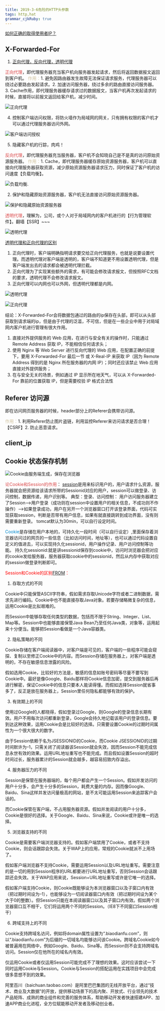 ```yaml
---
title: 2019-3-6危险的HTTP头参数
tags: http,hat
grammar_cjkRuby: true
---
```


[如何正确的取得使用者IP？](https://devco.re/blog/2014/06/19/client-ip-detection/)

## X-Forwarded-For
 1. [正向代理，反向代理，透明代理](https://blog.51cto.com/z00w00/1031287)
 
 <font color="#db494a">正向代理</font>，即代理服务器充当客户机向服务器发起请求，然后将返回数据报文返回到客户机。
 <font color='#d0c29f'>作用：</font>1. 避免因路由器发生故障无法保证请求服务，代理服务器可以绕过必要路由发起请求。2. 加速访问服务器，绕过多余的路由直接访问服务器。3. Cache作用，即代理服务器缓存请求过的数据报文，当客户机再次发起请求的时候，直接将以前报文返回给客户机，减少时间。 
 
 ![正向代理](https://www.github.com/Merlynr/Markdown/raw/noteImg/小书匠/1551886318563.png)
 
 4. 控制客户端访问权限，将防火墙作为局域网的网关，只有拥有权限的客户机才可以通过代理服务器访问外网。
 
 ![客户端访问授权](https://www.github.com/Merlynr/Markdown/raw/noteImg/小书匠/1551886960720.png)
 
 5. 隐藏客户机的行踪，肉鸡！

<font color="#db494a">反向代理</font>，即代理服务器充当服务器，客户机不会知晓自己是不是真的访问原始资源服务器。
<font color='#d0c29f'>作用：</font>1. Cache，即代理服务器缓存原始资源服务器，客户机可以直接向代理服务器获取资源，减少原始资源服务器请求压力，同时保证了客户机的访问速度【负载均衡】。

![负载均衡](https://www.github.com/Merlynr/Markdown/raw/noteImg/小书匠/1551887450038.png). 

2. 保护和隐藏原始资源服务器，客户机无法直接访问原始资源服务器。

![ 保护和隐藏原始资源服务器](https://www.github.com/Merlynr/Markdown/raw/noteImg/小书匠/1551887505079.png)

<font color="#db494a">透明代理</font>，理解为，公司，或个人对于局域网内的客户机进行的【行为管理软件】。翻墙【SSR】~~~

![透明代理](https://www.github.com/Merlynr/Markdown/raw/noteImg/小书匠/1551887673660.png)

<font color="#00ffff">[透明代理和正向代理的区别](http://www.cnblogs.com/f-ck-need-u/p/9739870.html)</font>
1. 正向代理时，客户端明确指明请求要交给正向代理服务，也就是说要设置代理。而透明代理对客户端是透明的，客户端不知道更不用设置透明代理，但是客户端发出去的请求都会被透明代理拦截。
2. 正向代理为了实现某些额外的需求，有可能会修改请求报文，但按照RFC文档的要求，透明代理不会修改请求报文。
3. 正向代理可以内网也可以外网，但透明代理都是内网。

![透明代理](https://www.github.com/Merlynr/Markdown/raw/noteImg/小书匠/1551888241784.png)

![正向代理](https://www.github.com/Merlynr/Markdown/raw/noteImg/小书匠/1551888259081.png)

结论：X-Forwarded-For会将数据包通过的路由的ip保存在头部，即可以从头部获取到请求端的ip，但是由于代理的泛滥，不可信，但是在一些企业中用于对局域网内客户机进行管理有很大作用。
1. 直接对外提供服务的 Web 应用，在进行与安全有关的操作时，只能通过 Remote Address 获取 IP，不能相信任何请求头；
2. 使用 Nginx 等 Web Server 进行反向代理的 Web 应用，在配置正确的前提下，要用 X-Forwarded-For 最后一节 或 X-Real-IP 来获取 IP（因为 Remote Address 得到的是 Nginx 所在服务器的内网 IP）；同时还应该禁止 Web 应用直接对外提供服务；
3. 在与安全无关的场景，例如通过 IP 显示所在地天气，可以从 X-Forwarded-For 靠前的位置获取 IP，但是需要校验 IP 格式合法性


## Referer 访问源
即在访问网页服务器的时候，header部分上的Referer会携带访问源。

 <font color='#d0c29f'>作用：</font>1. 利用Referer防止图片盗链，利用监控Referer来访问请求是否合理！【CSRF】2. 防止恶意请求。
 
 ## client_ip
 
 ## Cookie 状态保存机制

![Cookie由服务端生成，保存在浏览器](https://markdown.xiaoshujiang.com/img/spinner.gif "[[[1551975631825]]]" )

 <font color="#db494a"> 论Cookie和Session的作用</font>：
 [session](https://www.jianshu.com/p/219489d1b3a8)是用来标识用户的，用户请求什么资源，服务器就会把资源给该请求所带的Sessionid对应的用户，session可以做登录、访问控制，数据传递，用户识别等。
典型：登录、访问控制：
用户访问服务器建立了Session-->用户登录（成功则在session中设置用户的相关信息，不成功则不作操作）-->如果登录成功，用户在另开一个浏览器窗口打开该登录界面，代码可实现获取session，判断是否带有用户信息，如果有就直接跳转到成功界面，没有则需要重新登录。
tomcat默认为30min，可以自行设定时间。

<font color="#0088cc">Cookie</font>是存储在用户本地的，可持久化一段时间（可以自行设定）,里面保存着浏览器访问过的网页的一些信息（比如访问时间，地址等），也可以通过代码设置自定义的值进去，可以实现持久化sessionid，用户操作记录、用户访问控制等功能。
持久化sessionid:就是讲sessionid保存到cookie中，访问时浏览器会把对应的cookie发给服务器，服务器获取cookie中的sessionid，然后从内存中获取对应的session做登录判断即可。

<font color="red">Session和Cookie的区别[FROM](https://juejin.im/entry/5766c29d6be3ff006a31b84e)：</font>
1. 存取方式的不同

Cookie中只能保管ASCII字符串，假如需求存取Unicode字符或者二进制数据，需求先进行编码。Cookie中也不能直接存取Java对象。若要存储略微复杂的信息，运用Cookie是比拟艰难的。

而Session中能够存取任何类型的数据，包括而不限于String、Integer、List、Map等。Session中也能够直接保管Java Bean乃至任何Java类，对象等，运用起来十分便当。能够把Session看做是一个Java容器类。

2. 隐私策略的不同

Cookie存储在客户端阅读器中，对客户端是可见的，客户端的一些程序可能会窥探、复制以至修正Cookie中的内容。而Session存储在服务器上，对客户端是透明的，不存在敏感信息泄露的风险。


假如选用Cookie，比较好的方法是，敏感的信息如账号密码等尽量不要写到Cookie中。最好是像Google、Baidu那样将Cookie信息加密，提交到服务器后再进行解密，保证Cookie中的信息只要本人能读得懂。而假如选择Session就省事多了，反正是放在服务器上，Session里任何隐私都能够有效的保护。

3. 有效期上的不同

使用过Google的人都晓得，假如登录过Google，则Google的登录信息长期有效。用户不用每次访问都重新登录，Google会持久地记载该用户的登录信息。要到达这种效果，运用Cookie会是比较好的选择。只需要设置Cookie的过期时间属性为一个很大很大的数字。

由于Session依赖于名为JSESSIONID的Cookie，而Cookie JSESSIONID的过期时间默许为–1，只需关闭了阅读器该Session就会失效，因而Session不能完成信息永世有效的效果。运用URL地址重写也不能完成。而且假如设置Session的超时时间过长，服务器累计的Session就会越多，越容易招致内存溢出。

4. 服务器压力的不同

Session是保管在服务器端的，每个用户都会产生一个Session。假如并发访问的用户十分多，会产生十分多的Session，耗费大量的内存。因而像Google、Baidu、Sina这样并发访问量极高的网站，是不太可能运用Session来追踪客户会话的。

而Cookie保管在客户端，不占用服务器资源。假如并发阅读的用户十分多，Cookie是很好的选择。关于Google、Baidu、Sina来说，Cookie或许是唯一的选择。

5. 浏览器支持的不同

Cookie是需要客户端浏览器支持的。假如客户端禁用了Cookie，或者不支持Cookie，则会话跟踪会失效。关于WAP上的应用，常规的Cookie就派不上用场了。

假如客户端浏览器不支持Cookie，需要运用Session以及URL地址重写。需要注意的是一切的用到Session程序的URL都要进行URL地址重写，否则Session会话跟踪还会失效。关于WAP应用来说，Session+URL地址重写或许是它唯一的选择。

假如客户端支持Cookie，则Cookie既能够设为本浏览器窗口以及子窗口内有效（把过期时间设为–1），也能够设为一切阅读器窗口内有效（把过期时间设为某个大于0的整数）。但Session只能在本阅读器窗口以及其子窗口内有效。假如两个浏览器窗口互不相干，它们将运用两个不同的Session。（IE8下不同窗口Session相干）

6. 跨域支持上的不同

Cookie支持跨域名访问，例如将domain属性设置为“.biaodianfu.com”，则以“.biaodianfu.com”为后缀的一切域名均能够访问该Cookie。跨域名Cookie如今被普遍用在网络中，例如Google、Baidu、Sina等。而Session则不会支持跨域名访问。Session仅在他所在的域名内有效。


仅运用Cookie或者仅运用Session可能完成不了理想的效果。这时应该尝试一下同时运用Cookie与Session。Cookie与Session的搭配运用在实践项目中会完成很多意想不到的效果。

阿里百川（baichuan.taobao.com）是阿里巴巴集团的无线开放平台，通过“技术、商业及大数据”的开放，提供移动场景下的高内聚、开放式、行业领先的技术产品矩阵、成熟的商业组件和完善的服务体系，帮助移动开发者快速搭建APP、加速APP商业化进程，全方位赋能移动开发者及移动创业者。



 